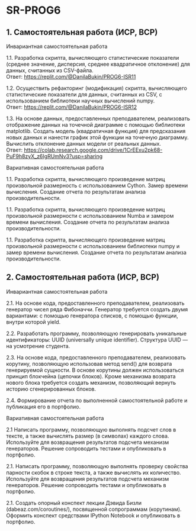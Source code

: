 # SR-PROG6

## 1. Самостоятельная работа (ИСР, ВСР)

Инвариантная самостоятельная работа  

1.1. Разработка скрипта, вычисляющего статистические показатели (среднее значение, дисперсия, среднее квадратичное отклонение) для данных, считанных из CSV-файла.  
Ответ: https://replit.com/@DanilaBukin/PROG6-ISR11

1.2. Осуществить рефакторинг (модификация) скрипта, вычисляющего статистические показатели для данных, считанных из CSV, с использованием библиотеки научных вычислений numpy.  
Ответ: https://replit.com/@DanilaBukin/PROG6-ISR12

1.3. На основе данных, предоставленных преподавателем, реализовать отображение данных на точечной диаграмме с помощью библиотеки matplotlib. Создать модель (квадратичная функция) для предсказания новых данных и нанести график этой функции на точечную диаграмму. Вычислить отклонение данных модели от реальных данных.  
Ответ: https://colab.research.google.com/drive/1CrEExu2pk68-PuF9h8zyX_z6IgRUmNv3?usp=sharing

Вариативная самостоятельная работа  

1.1. Разработка скрипта, вычисляющего произведение матриц произвольной размерность с использованием Cython. Замер времени вычисления. Создание отчета по результатам анализа производительности.

1.1. Разработка скрипта, вычисляющего произведение матриц произвольной размерности с использованием Numba и замером времени вычисления. Создание отчета по результатам анализа производительности.

1.1. Разработка скрипта, вычисляющего произведение матриц произвольной размерности с использованием библиотеки numpy и замер времени вычисления. Создание отчета по результатам анализа производительности.

## 2. Самостоятельная работа (ИСР, ВСР)

Инвариантная самостоятельная работа  

2.1. На основе кода, предоставленного преподавателем, реализовать генератор чисел ряда Фибоначчи. Генератор требуется создать двумя вариантами: с помощью генератора списков, с помощью функции, внутри которой yield.

2.2. Разработать программу, позволяющую генерировать уникальные идентификаторы: UUID (universally unique identifier). Структура UUID — на усмотрение студента.

2.3. На основе кода, предоставленного преподавателем, реализовать корутину, позволяющую использовав метод send() для возврата генерируемой сущности. В основе корутины должен использоваться принцип блокчейна (цепочки блоков). Кроме механизма возврата нового блока требуется создать механизм, позволяющий вернуть историю сгенерированных блоков.

2.4. Формирование отчета по выполненной самостоятельной работе и публикация его в портфолио.

Вариативная самостоятельная работа  

2.1 Написать программу, позволяющую выполнять подсчет слов в тексте, а также вычислять размер (в символах) каждого слова. Используйте для возвращения результатов подсчета механизм генераторов. Решение сопроводить тестами и опубликовать в портфолио.

2.1. Написать программу, позволяющую выполнять проверку свойства парности скобок в строке текста, а также вычислять их количество. Используйте для возвращения результатов подсчета механизм генераторов. Решение сопроводить тестами и опубликовать в портфолио.

2.1. Создать опорный конспект лекции Дэвида Бизли (dabeaz.com/coroutines/), посвященной сопрограммам (корутинам). Оформить конспект средствами IPython Notebook и опубликовать в портфолио.
